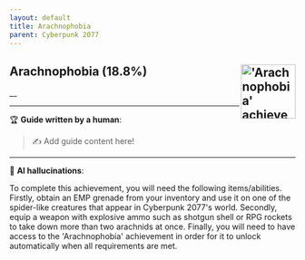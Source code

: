 ```yaml
---
layout: default
title: Arachnophobia
parent: Cyberpunk 2077
---
```


## Arachnophobia (18.8%) <img align="right" src="https://cdn.cloudflare.steamstatic.com/steamcommunity/public/images/apps/1091500/cf77d0555d0222cdcbe7fb19a7e38871c820f230.jpg" alt="'Arachnophobia' achievement icon" width="96" height="96">

__

---

:trophy: **Guide written by a human**:

> :writing_hand: Add guide content here!

---

:robot: **AI hallucinations**:

To complete this achievement, you will need the following items/abilities. Firstly, obtain an EMP grenade from your inventory and use it on one of the spider-like creatures that appear in Cyberpunk 2077's world. Secondly, equip a weapon with explosive ammo such as shotgun shell or RPG rockets to take down more than two arachnids at once. Finally, you will need to have access to the 'Arachnophobia' achievement in order for it to unlock automatically when all requirements are met.
